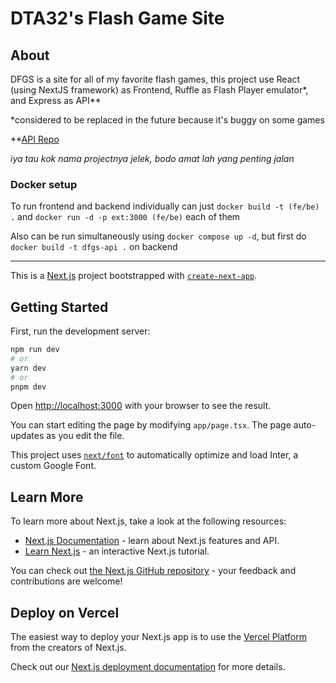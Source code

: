# DTA32's Flash Game Site

## About

DFGS is a site for all of my favorite flash games, this project use React (using NextJS framework) as Frontend, Ruffle as Flash Player emulator*, and Express as API**

*considered to be replaced in the future because it's buggy on some games

**[API Repo](https://github.com/DTA32/ofgs-api)

*iya tau kok nama projectnya jelek, bodo amat lah yang penting jalan*

### Docker setup

To run frontend and backend individually can just `docker build -t (fe/be) .` and `docker run -d -p ext:3000 (fe/be)` each of them

Also can be run simultaneously using `docker compose up -d`, but first do `docker build -t dfgs-api .` on backend

---

This is a [Next.js](https://nextjs.org/) project bootstrapped with [`create-next-app`](https://github.com/vercel/next.js/tree/canary/packages/create-next-app).

## Getting Started

First, run the development server:

```bash
npm run dev
# or
yarn dev
# or
pnpm dev
```

Open [http://localhost:3000](http://localhost:3000) with your browser to see the result.

You can start editing the page by modifying `app/page.tsx`. The page auto-updates as you edit the file.

This project uses [`next/font`](https://nextjs.org/docs/basic-features/font-optimization) to automatically optimize and load Inter, a custom Google Font.

## Learn More

To learn more about Next.js, take a look at the following resources:

- [Next.js Documentation](https://nextjs.org/docs) - learn about Next.js features and API.
- [Learn Next.js](https://nextjs.org/learn) - an interactive Next.js tutorial.

You can check out [the Next.js GitHub repository](https://github.com/vercel/next.js/) - your feedback and contributions are welcome!

## Deploy on Vercel

The easiest way to deploy your Next.js app is to use the [Vercel Platform](https://vercel.com/new?utm_medium=default-template&filter=next.js&utm_source=create-next-app&utm_campaign=create-next-app-readme) from the creators of Next.js.

Check out our [Next.js deployment documentation](https://nextjs.org/docs/deployment) for more details.

